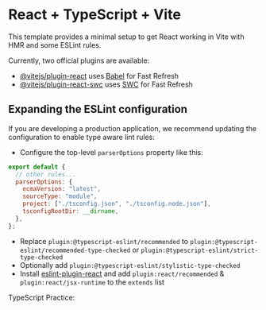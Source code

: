 # React + TypeScript + Vite

This template provides a minimal setup to get React working in Vite with HMR and some ESLint rules.

Currently, two official plugins are available:

- [@vitejs/plugin-react](https://github.com/vitejs/vite-plugin-react/blob/main/packages/plugin-react/README.md) uses [Babel](https://babeljs.io/) for Fast Refresh
- [@vitejs/plugin-react-swc](https://github.com/vitejs/vite-plugin-react-swc) uses [SWC](https://swc.rs/) for Fast Refresh

## Expanding the ESLint configuration

If you are developing a production application, we recommend updating the configuration to enable type aware lint rules:

- Configure the top-level `parserOptions` property like this:

```js
export default {
  // other rules...
  parserOptions: {
    ecmaVersion: "latest",
    sourceType: "module",
    project: ["./tsconfig.json", "./tsconfig.node.json"],
    tsconfigRootDir: __dirname,
  },
};
```

- Replace `plugin:@typescript-eslint/recommended` to `plugin:@typescript-eslint/recommended-type-checked` or `plugin:@typescript-eslint/strict-type-checked`
- Optionally add `plugin:@typescript-eslint/stylistic-type-checked`
- Install [eslint-plugin-react](https://github.com/jsx-eslint/eslint-plugin-react) and add `plugin:react/recommended` & `plugin:react/jsx-runtime` to the `extends` list

TypeScript Practice:

<!--
// const color: string = 'red';
// const isRed: boolean = color === 'red';
// const age: number = 25;

// const colors: string[] = [
//     'red','green','blue'
// ];
// const areColorsRed: boolean[] = [
//     true, false, false
// ];
// const ages: number[] = [
//     20,30,40
// ];

// function add(a:number, b: number): number{
//     return a + b;
// }

// function printColors(colors:string[]){
//     console.log(colors)
// }
// printColors(colors)

// function printAge(age: number){
//     console.log(age);
// }
// printAge(26);
// interface Car {
//     year: number;
//     make: string;
//     model: string;
// }

// function formatCar(car: Car){
//     return `Year ${car.year}, model: ${car.model}, make: ${car.make}`;
// }

// formatCar({
//     year: 2015,
//     make: 'Ford',
//     model: 'Mustang'
// })

// import React from 'react';

// interface TaskShowProps{
//     title: string;
//     completed: boolean
// }

// function TaskShow({title, completed}:TaskShowProps){
//     return <div>
//     {title} - {completed ? 'Done' : 'Need to complete'}
//     </div>
// }

// <TaskShow title='Write an interface' completed={true}/>

// interface Car {
//     year: number;
//     model: string;
// }

// function printCar(car: Car){
//     console.log(car);
// }

// const mustang: Car = {
//     model: 'Mustang',
//     year: 2015
// }
// const caroma: Car= {
//     model: 'Caroma',
//     year: 2010
// }

// printCar(mustang);
// printCar(caroma);

// interface Car {
//     year: number;
//     model: string;
//     setYear: (year:number)=>void,
//     setModel: (model:string)=>void,
//     getDescription: ()=>string
// }

// const mustang: Car = {
//     model: 'Mustang',
//     year: 2015,
//     setYear(nextYear: number){
//         this.year = nextYear;
//     },
//     setModel(nextModel: string){
//         this.model = nextModel;
//     },
//     getDescription(){
//         return `Year: ${this.year}, Model: ${this.model}`
//     }
// }

// import React from 'react';

// interface ColorPickerProps{
//     colors: string[],
//     handleColorSelect: (colors: string)=> void;
// }

// function ColorPicker({colors, handleColorSelect}: ColorPickerProps){
//     const renderedColors = colors.map(color=>{
//         return <button key={color} onClick={()=>handleColorSelect(color)}>
//         {color}
//         </button>
//     });
//     return <div>{renderedColors}</div>
// }

// <ColorPicker
//     colors={['red','green','blue']}
//     handleColorSelect={(color)=> console.log(color)}
// />

// import React from 'react';

// interface ButtonProps{
//     label: string;
//     onClick: ()=> void;
// }
// function Button({label, onClick}: ButtonProps){
//     return <button onClick={()=>onClick()}>
//     </button>
// }

// interface IconButtonProps extends ButtonProps{
//     icon: string
// }
// function IconButton({label, onClick, icon}: IconButtonProps){
//     return <button onClick={()=> onClick()}>
//         {icon}
//         {label}
//     </button>
// }

// function logOutput(value: string | number | string[] | Image){
//     if(typeof value === 'string'){
//         console.log(value.toUpperCase());
//     }
//     if(typeof value === 'number'){
//         Math.round(value);
//     }
//     if(Array.isArray(value)){
//         value.join('')
//     }
//     if(typeof value === 'object' && !Array.isArray(value)){
//         value.src;
//     }
// }

// interface Image{
//     src: string;
// }

// interface User{
//     username: string;
// }

// // Type Predicate
// function isUser(value: Image | User): value is User{
//     return 'username' in value;
// }


// function logOutput(value: Image | User){
//     if(isUser(value)){
//         console.log(value.username);
//     }else{
//         console.log(value.src);
//     }

// }


// logOutput({src: 'img.jpg'});
// logOutput({ username: 'kundan'});

// interface UserProfile{
//     likes: string[];
// }

// interface User{
//     id: string;
//     username: string;
//     profile ?: UserProfile
// }

// const user: User={
//     id:'abc',
//     username: 'me',
//     profile:{
//         likes: ['cats']
//     }
// }
// if(user.profile){
//     user.profile.likes
// }
// user.profile?.likes

// function logValue(value: string, message ?: string){
//     if(message){
//         console.log(message, value);
//     }else{
//         console.log(value);
//     }
// }

// logValue('lakaslk');
// logValue('aeiouroreit', 'SOMETHING ELSE')

// interface Book{
//     title: string;
// }

// async function fetchBook():Promise<Book>{
//     const res = await fetch('/book');
//     const data: unknown = await res.json();

//     if(data && typeof data === 'object' && 'title' in data && typeof data.title === 'string'){
//         return data as Book;
//     }

//     throw new Error('Expected to get a book, but didnt');
// }

// async function run(){
//     const book = await fetchBook();
// }

// interface Image {
//     src: string;
// }
// type LoggableValue = string | number | string[] | Image;
// function logValue(value: LoggableValue){}


// GENERICS
// SAMPLE CODE
// function wrapInArray(value: string | number): (string | number)[] {
//     return [value];
// }
// const result1 = wrapInArray('assfsd');
// const result2 = wrapInArray(10);

// function wrapInArray<T>(value: T) : T[]{
//     return [value];
// }
// // function wrapNumberInArray(value: number): number[]{
// //     return [value];
// // }
// const result1 = wrapInArray<string>('assfsd');
// const result2 = wrapInArray<number>(10);

// function toRecord<T>(id: T, value: string){
//     return{
//         id,
//         value
//     };
// }

// const result = toRecord<number>(123, 'my@email.com')
// const result2 = toRecord<string>('ea01', 'my@email.com')

// function toRecord<T, U>(id: T, value: U){
//     return{
//         id,
//         value
//     };
// }
// const result = toRecord<number, string>(123, 'my@email.com')
// const result2 = toRecord<string,number[]>('ea01', [1,5,7])

// function randomElement<T>(arr: T[]){
//     const index = Math.floor(Math.random() * arr.length);
//     return arr[index];
// }
// const result = randomElement<number>([1,2,3]);
// const result2 =  randomElement<string>(['a','b','c']);

// interface User{
//     username: string;
// }
// interface Message{
//     content: string;
// }
// interface Image{
//     url: string;
// }

// async function fetchUser(){
//     const res = await fetch('/users');
//     const json = await res.json();

//     return json as User;
// }

// async function fetchData<T>(path:string):Promise<T>{
//     const res = await fetch(path);
//     const json = await res.json();

//     return json as T;
// }

// const run = async()=>{
//     const user = await fetchData<User>('/users');
//     const message = await fetchData<Message>('messages');
//     const image = await fetchData<Image>('images');
// }

// function wrapInArray<T>(value: T): T[]{
//     return [value];
// }
// const result1 = wrapInArray('assfsd');
// const result2 = wrapInArray(10);

// function callAndReturn<T>(fn:()=> T): T{
//     return fn();
// }

// const result = callAndReturn(()=> 5);

// import {useState} from 'react';

// function ColorPicker(){
//     const [colors, setColors] = useState<string[]>([]);
//     const handleClick = () =>{
//         setColors([...colors, 'red']);
//     }
//     return <button onClick={handleClick}>Click</button>
// }

// function merge<T extends object, U extends object>(objA: T, objB: U){
//     return {...objA, ...objB};
// }

// const result = merge(
//     {id: 'asdsd'},
//     {color: 'red'}
// )


// function collect<T extends keyof U, U extends object>(key: T, arr: U[]){
//     return arr.map(el=>el[key]);
// }

// const result = collect('count', [
//     {count: 1, name: 'one'},
//     {count: 20, name: 'two'}
// ])
-->

